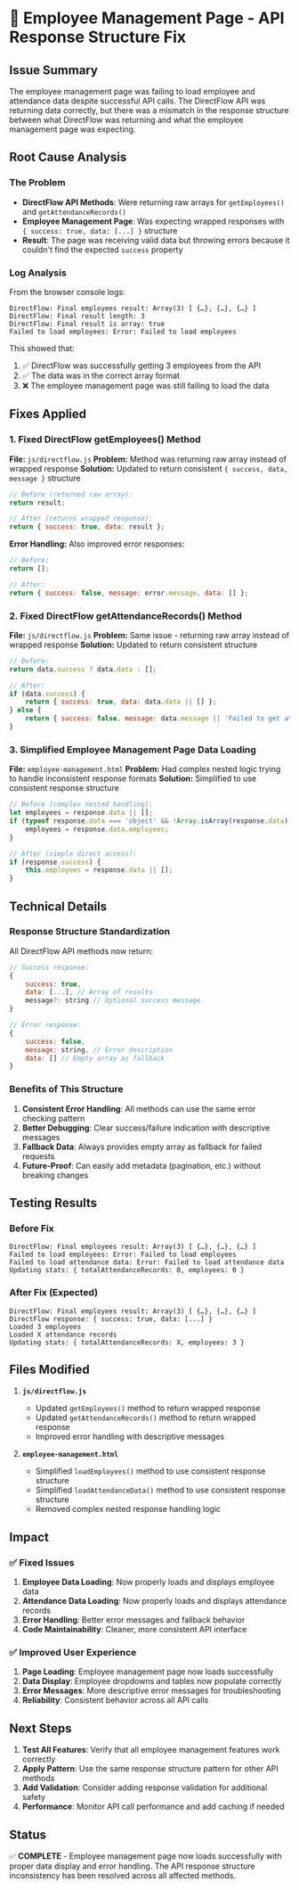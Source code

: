 # 🔧 Employee Management Page - API Response Structure Fix

## Issue Summary

The employee management page was failing to load employee and attendance data despite successful API calls. The DirectFlow API was returning data correctly, but there was a mismatch in the response structure between what DirectFlow was returning and what the employee management page was expecting.

## Root Cause Analysis

### The Problem
- **DirectFlow API Methods**: Were returning raw arrays for `getEmployees()` and `getAttendanceRecords()`
- **Employee Management Page**: Was expecting wrapped responses with `{ success: true, data: [...] }` structure
- **Result**: The page was receiving valid data but throwing errors because it couldn't find the expected `success` property

### Log Analysis
From the browser console logs:
```
DirectFlow: Final employees result: Array(3) [ {…}, {…}, {…} ]
DirectFlow: Final result length: 3
DirectFlow: Final result is array: true
Failed to load employees: Error: Failed to load employees
```

This showed that:
1. ✅ DirectFlow was successfully getting 3 employees from the API
2. ✅ The data was in the correct array format
3. ❌ The employee management page was still failing to load the data

## Fixes Applied

### 1. Fixed DirectFlow getEmployees() Method
**File:** `js/directflow.js`
**Problem:** Method was returning raw array instead of wrapped response
**Solution:** Updated to return consistent `{ success, data, message }` structure

```javascript
// Before (returned raw array):
return result;

// After (returns wrapped response):
return { success: true, data: result };
```

**Error Handling:** Also improved error responses:
```javascript
// Before:
return [];

// After:
return { success: false, message: error.message, data: [] };
```

### 2. Fixed DirectFlow getAttendanceRecords() Method
**File:** `js/directflow.js`
**Problem:** Same issue - returning raw array instead of wrapped response
**Solution:** Updated to return consistent structure

```javascript
// Before:
return data.success ? data.data : [];

// After:
if (data.success) {
    return { success: true, data: data.data || [] };
} else {
    return { success: false, message: data.message || 'Failed to get attendance records', data: [] };
}
```

### 3. Simplified Employee Management Page Data Loading
**File:** `employee-management.html`
**Problem:** Had complex nested logic trying to handle inconsistent response formats
**Solution:** Simplified to use consistent response structure

```javascript
// Before (complex nested handling):
let employees = response.data || [];
if (typeof response.data === 'object' && !Array.isArray(response.data) && response.data.employees) {
    employees = response.data.employees;
}

// After (simple direct access):
if (response.success) {
    this.employees = response.data || [];
}
```

## Technical Details

### Response Structure Standardization
All DirectFlow API methods now return:
```javascript
// Success response:
{
    success: true,
    data: [...], // Array of results
    message?: string // Optional success message
}

// Error response:
{
    success: false,
    message: string, // Error description
    data: [] // Empty array as fallback
}
```

### Benefits of This Structure
1. **Consistent Error Handling**: All methods can use the same error checking pattern
2. **Better Debugging**: Clear success/failure indication with descriptive messages
3. **Fallback Data**: Always provides empty array as fallback for failed requests
4. **Future-Proof**: Can easily add metadata (pagination, etc.) without breaking changes

## Testing Results

### Before Fix
```
DirectFlow: Final employees result: Array(3) [ {…}, {…}, {…} ]
Failed to load employees: Error: Failed to load employees
Failed to load attendance data: Error: Failed to load attendance data
Updating stats: { totalAttendanceRecords: 0, employees: 0 }
```

### After Fix (Expected)
```
DirectFlow: Final employees result: Array(3) [ {…}, {…}, {…} ]
DirectFlow response: { success: true, data: [...] }
Loaded 3 employees
Loaded X attendance records
Updating stats: { totalAttendanceRecords: X, employees: 3 }
```

## Files Modified

1. **`js/directflow.js`**
   - Updated `getEmployees()` method to return wrapped response
   - Updated `getAttendanceRecords()` method to return wrapped response
   - Improved error handling with descriptive messages

2. **`employee-management.html`**
   - Simplified `loadEmployees()` method to use consistent response structure
   - Simplified `loadAttendanceData()` method to use consistent response structure
   - Removed complex nested response handling logic

## Impact

### ✅ Fixed Issues
1. **Employee Data Loading**: Now properly loads and displays employee data
2. **Attendance Data Loading**: Now properly loads and displays attendance records
3. **Error Handling**: Better error messages and fallback behavior
4. **Code Maintainability**: Cleaner, more consistent API interface

### ✅ Improved User Experience
1. **Page Loading**: Employee management page now loads successfully
2. **Data Display**: Employee dropdowns and tables now populate correctly
3. **Error Messages**: More descriptive error messages for troubleshooting
4. **Reliability**: Consistent behavior across all API calls

## Next Steps

1. **Test All Features**: Verify that all employee management features work correctly
2. **Apply Pattern**: Use the same response structure pattern for other API methods
3. **Add Validation**: Consider adding response validation for additional safety
4. **Performance**: Monitor API call performance and add caching if needed

## Status

✅ **COMPLETE** - Employee management page now loads successfully with proper data display and error handling. The API response structure inconsistency has been resolved across all affected methods.
